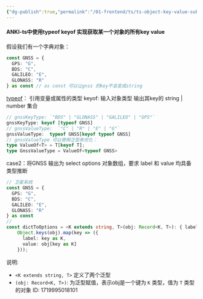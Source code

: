 ```yaml
---
{"dg-publish":true,"permalink":"/01-frontend/ts/ts-object-key-value-subtype/","title":"ts中使用typeof keyof 实现获取某一个对象的所有key value作为类型","tags":["typescript","Generics"],"created":"2024-07-03T16:24:15.837+08:00","updated":"2024-09-21T23:59:29.038+08:00"}
---
```


#### ANKI-ts中使用typeof keyof 实现获取某一个对象的所有key value
假设我们有一个字典对象：
```ts
const GNSS = {  
  GPS: "G",  
  BDS: "C",  
  GALILEO: "E",  
  GLONASS: "R"  
} as const // as const 可以让gnss 的key不会变成string
```
[typeof](https://www.typescriptlang.org/docs/handbook/2/typeof-types.html)： 引用变量或属性的类型
keyof: 输入对象类型 输出其key的 string | number  集合
```typescript
// gnssKeyType: `"BDS" | "GLONASS" | "GALILEO" | "GPS"`
gnssKeyType: keyof [typeof GNSS]
// gnssValueType:  `"C" | "R" | "E" | "G"`
gnssValueType:  typeof GNSS[keyof typeof GNSS]
// gnssValueType 可以使用泛型来优化：
type ValueOf<T> = T[keyof T];
type GnssValueType = ValueOf<typeof GNSS>
```
case2：将GNSS 输出为 select  options 对象数组，要求 label 和 value 均具备类型推断
```typescript
// 卫星系统  
const GNSS = {  
  GPS: "G",  
  BDS: "C",  
  GALILEO: "E",  
  GLONASS: "R"  
} as const
//
const dictToOptions = <K extends string, T>(obj: Record<K, T>): { label: K, value: T }[] =>  
    Object.keys(obj).map(key => ({  
      label: key as K,  
      value: obj[key as K]  
    }));
```
说明:
+ `<K extends string, T>` 定义了两个泛型
+ `(obj: Record<K, T>)`: 为泛型赋值，表示obj是一个键为 `K` 类型，值为 `T` 类型的对象
ID: 1719995018101
